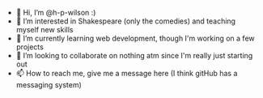 - 👋 Hi, I’m @h-p-wilson :)
- 👀 I’m interested in Shakespeare (only the comedies) and teaching myself new skills
- 🌱 I’m currently learning web development, though I'm working on a few projects
- 💞️ I’m looking to collaborate on nothing atm since I'm really just starting out
- 📫 How to reach me, give me a message here (I think gitHub has a messaging system) 

<!---
h-p-wilson/h-p-wilson is a ✨ special ✨ repository because its `README.md` (this file) appears on your GitHub profile.
You can click the Preview link to take a look at your changes.
--->
